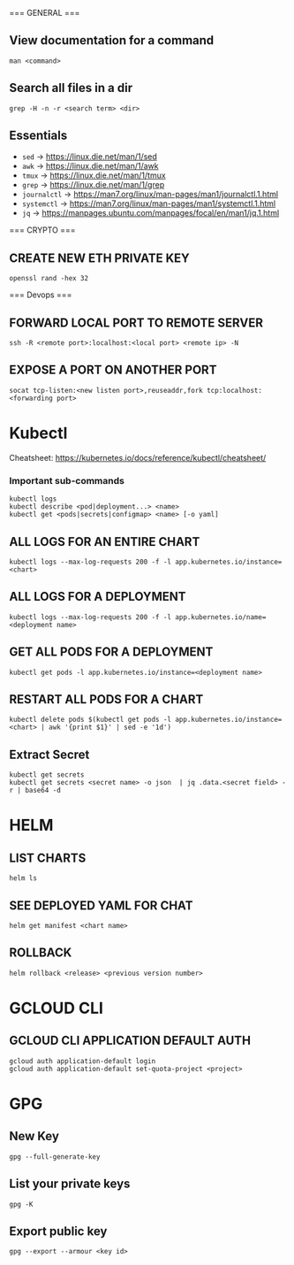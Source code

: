 === GENERAL === 

## View documentation for a command
`man <command> `

## Search all files in a dir
`grep -H -n -r <search term> <dir>`

## Essentials

* `sed` -> https://linux.die.net/man/1/sed
* `awk` -> https://linux.die.net/man/1/awk
* `tmux` -> https://linux.die.net/man/1/tmux
* `grep` -> https://linux.die.net/man/1/grep
* `journalctl` -> https://man7.org/linux/man-pages/man1/journalctl.1.html
* `systemctl` -> https://man7.org/linux/man-pages/man1/systemctl.1.html
* `jq` -> https://manpages.ubuntu.com/manpages/focal/en/man1/jq.1.html

=== CRYPTO ===

## CREATE NEW ETH PRIVATE KEY 

`openssl rand -hex 32`

=== Devops === 

## FORWARD LOCAL PORT TO REMOTE SERVER 

`ssh -R <remote port>:localhost:<local port> <remote ip> -N`

## EXPOSE A PORT ON ANOTHER PORT

`socat tcp-listen:<new listen port>,reuseaddr,fork tcp:localhost:<forwarding port>`

# Kubectl 

Cheatsheet: https://kubernetes.io/docs/reference/kubectl/cheatsheet/

### Important sub-commands

```
kubectl logs
kubectl describe <pod|deployment...> <name>
kubectl get <pods|secrets|configmap> <name> [-o yaml]
```

## ALL LOGS FOR AN ENTIRE CHART

`kubectl logs --max-log-requests 200 -f -l app.kubernetes.io/instance=<chart>`

## ALL LOGS FOR A DEPLOYMENT

`kubectl logs --max-log-requests 200 -f -l app.kubernetes.io/name=<deployment name>`

## GET ALL PODS FOR A DEPLOYMENT

`kubectl get pods -l app.kubernetes.io/instance=<deployment name>`

## RESTART ALL PODS FOR A CHART

`kubectl delete pods $(kubectl get pods -l app.kubernetes.io/instance=<chart> | awk '{print $1}' | sed -e '1d')`

## Extract Secret 
```
kubectl get secrets
kubectl get secrets <secret name> -o json  | jq .data.<secret field> -r | base64 -d
```

# HELM

## LIST CHARTS

`helm ls`

## SEE DEPLOYED YAML FOR CHAT

`helm get manifest <chart name>`

## ROLLBACK

`helm rollback <release> <previous version number>`

# GCLOUD CLI

## GCLOUD CLI APPLICATION DEFAULT AUTH

```
gcloud auth application-default login 
gcloud auth application-default set-quota-project <project>
```


# GPG

## New Key
`gpg --full-generate-key`

## List your private keys
`gpg -K`

## Export public key  
`gpg --export --armour <key id>`
